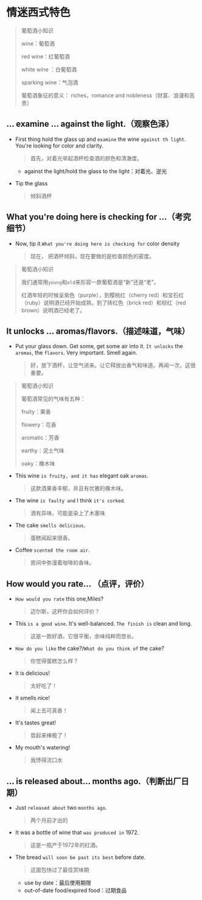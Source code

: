 # 情迷西式特色

> 葡萄酒小知识
>
> wine：葡萄酒
>
> red wine：红葡萄酒
>
> white wine ：白葡萄酒
>
> sparking wine：气泡酒
>
> 葡萄酒象征的意义： riches，romance and nobleness（财富、浪漫和高贵）

## ... examine ... against the light.（观察色泽）

- First thing hold the glass up and `examine` the wine `against th light`. You're looking for color and clarity.

  > 首先，对着光举起酒杯检查酒的颜色和清澈度。

  - against the light/hold the glass to the light：对着光、逆光

- Tip the glass

  > 倾斜酒杯

## What you're doing here is checking for ...（考究细节）

- Now, tip it.`What you're doing here is checking for` color density

  > 现在， 把酒杯倾斜，现在要做的是检查颜色的密度。

> 葡萄酒小知识
>
> 我们通常用`young`和`old`来形容一款葡萄酒是“新”还是“老”。
>
> 红酒年轻的时候呈紫色（purple），到樱桃红（cherry red）和宝石红（ruby）说明酒已经开始成熟，到了砖红色（brick red）和棕红（red brown）说明酒已经老了。

## It unlocks ... aromas/flavors.（描述味道，气味）

- Put your glass down. Get some, get some air into it. `It unlocks` the `aromas`, the `flavors`. Very important. Smell again.

  > 好，放下酒杯，让空气进来。让它释放出香气和味道。再闻一次，这很重要。

> 葡萄酒小知识
>
> 葡萄酒常见的气味有五种：
>
> fruity：果香
>
> flowery：花香
>
> aromatic：芳香
>
> earthy：泥土气味
>
> oaky：橡木味

- This wine `is fruity, and it has` elegant oak `aromas`.

  > 这款酒果香丰郁，并且有优雅的橡木味。

- The wine `is faulty and` I think `it's corked`.

  > 酒有异味，可能是染上了木塞味

- The cake `smells delicious`.

  > 蛋糕闻起来很香。

- Coffee `scented the room air`.

  > 房间中弥漫着咖啡的香味。

## How would you rate... （点评，评价）

- `How would you rate` this one,Miles?

  > 迈尔斯，这杯你会如何评价？

- This `is a good wine`. It's well-balanced. `The finish is` clean and long.

  > 这是一款好酒，它很平衡，余味纯粹而悠长。

- `How do you like` the cake?/`What do you think of` the cake?

  > 你觉得蛋糕怎么样？

- It is delicious!

  > 太好吃了！

- It smells nice!

  > 闻上去可真香！

- It's tastes great!

  > 尝起来棒极了！

- My mouth's watering!

  > 我馋得流口水

## ... is released about... months ago.（判断出厂日期）

- Just `released about` two `months ago`.

  > 两个月前才出的

- It was a bottle of wine that `was produced in` 1972.

  > 这是一瓶产于1972年的红酒。

- The bread `will soon be past its best` before date.

  > 这面包快过了最佳赏味期

  - use by date：最后使用期限
  - out-of-date food/expired food：过期食品